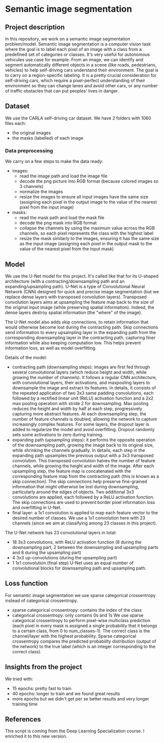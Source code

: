 # Semantic image segmentation

## Project description
In this repository, we work on a semantic image segmentation problem/model. Semantic image segmentation is a computer vision task where the goal is to label each pixel of an image with a class from a predefined set of categories or classes. 
It's very useful for autonomous vehicules use case for example. From an image, we can identify and segment automatically different objects in a scene (like roads, pedestrians, vehicles) to help self-driving cars understand their environment. The goal is to carry on a region-specific labeling. It is a pretty crucial consideration for self-driving cars, which require a pixel-perfect understanding of their environment so they can change lanes and avoid other cars, or any number of traffic obstacles that can put peoples' lives in danger. 


## Dataset
We use the CARLA self-driving car dataset.
We have 2 folders with 1060 files each:
* the original images
* the masks (labelled) of each image


### Data preprocessing
We carry on a few steps to make the data ready:
* images:
    * read the image path and load the image file
    * decode the png picture into RGB format (because colored images so 3 channels)
    * normalize the images
    * resize the images to ensure all input images have the same size (assigning each pixel in the output image to the value of the nearest pixel from the input image)
* masks:
    * read the mask path and load the mask file
    * decode the png mask into RGB format
    * collapse the channels by using the maximum value across the RGB channels, so each pixel represents the class with the highest label
    * resize the mask similarly to the images, ensuring it has the same size as the input image (assigning each pixel in the output mask to the value of the nearest pixel from the input mask)


## Model
We use the U-Net model for this project. It's called like that for its U-shaped architecture (with a contracting/downsampling path and an expanding/upsampling path). U-Net is a type of Convolutional Neural Network (CNN) designed for quick and precise image segmentation (but we replace dense layers with transposed convolution layers).
Transposed convolution layers aims at upsampling the feature map back to the size of the original input image (while preserving spatial information). Indeed, the dense layers destroy spatial information (the "where" of the image).

The U-Net model also adds skip connections, to retain information that would otherwise become lost during the contracting path. Skip connections send information to every upsampling layer in the expanding path from the corresponding downsampling layer in the contracting path, capturing finer information while also keeping computation low. This helps prevent information loss, as well as model overfitting. 

Details of the model:
* contracting path (downsampling steps): images are first fed through several convolutional layers (which reduce height and width, while growing the number of channels). It follows a regular CNN architecture, with convolutional layers, their activations, and maxpooling layers to downsample the image and extract its features. 
In details, it consists of the repeated application of two 3x3 same padding convolutions, each followed by a rectified linear unit (ReLU) activation function and a 2x2 max pooling operation with stride 2 for downsampling. Max pooling reduces the height and width by half at each step, progressively capturing more abstract features. At each downsampling step, the number of feature channels is doubled, allowing the network to capture increasingly complex features. For some layers, the dropout layer is added to regularize the model and avoid overfitting. Dropout randomly sets some activations to zero during training.
* expanding path (upsampling steps): it performs the opposite operation of the downsampling path, growing the image back to its original size, while shrinking the channels gradually. 
In details, each step in the expanding path upsamples the previous output with a 3x3 transposed convolution. This transposed convolution halves the number of feature channels, while growing the height and width of the image. After each upsampling step, the feature map is concatenated with the corresponding feature map from the contracting path (this is known as a skip connection). The skip connections help preserve fine-grained information that might otherwise be lost during downsampling, particularly around the edges of objects. Two additional 3x3 convolutions are applied, each followed by a ReLU activation function. The skip connections are used to prevent border pixel information loss and overfitting in U-Net.
* final layer: a 1x1 convolution is applied to map each feature vector to the desired number of classes. We use a 1x1 convolution here with 23 channels (since we aim at classifying among 23 classes in this project). 

The U-Net network has 23 convolutional layers in total:
* 18 3x3 convolutions, with ReLU activation function (8 during the downsampling part, 2 between the downsampling and upsampling parts and 8 during the upsampling part)
* 4 3x3 up-convolutions (during the upsampling part)
* 1 1x1 convolution (final step)
U-Net uses an equal number of convolutional blocks for downsampling path and upsampling path.


## Loss function
For semantic image segmentation we use sparse categorical crossentropy instead of categorical crossentropy.
* sparse categorical crossentropy: contains the index of the class
* categorical crossentropy: only contains 0s and 1s
We use sparse categorical crossentropy to perform pixel-wise multiclass prediction (each pixel in every mask is assigned a single probability that it belongs to a certain class, from 0 to num_classes-1). The correct class is the channel/layer with the highest probability. Sparse categorical crossentropy compares the predicted probability distribution (output of the network) to the true label (which is an integer corresponding to the correct class).


## Insights from the project
We tried with:
* 15 epochs: pretty fast to train
* 40 epochs: longer to train and we found great results
* more epochs but we didn't get per se better results and very longer training time


## References
This script is coming from the Deep Learning Specialization course. I enriched it to this new version.

